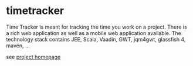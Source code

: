 # timetracker

Time Tracker is meant for tracking the time you work on a project. There is a rich web application as well as a mobile web application available. The technology stack contains JEE, Scala, Vaadin, GWT, jqm4gwt, glassfish 4, maven, ...

see <a href="http://michaelgnatz.de/open_source.html">project homepage</a>
